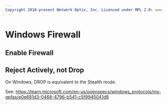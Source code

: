 ```yaml
---
Copyright 2018-present Network Optix, Inc. Licensed under MPL 2.0: www.mozilla.org/MPL/2.0/
---
```

# Windows Firewall

## Enable Firewall

## Reject Actively, not Drop

On Windows, DROP is equivalent to the Stealth mode.

See: https://learn.microsoft.com/en-us/openspecs/windows_protocols/ms-gpfas/e0e681d3-0468-4796-b541-c5f9945041d8
